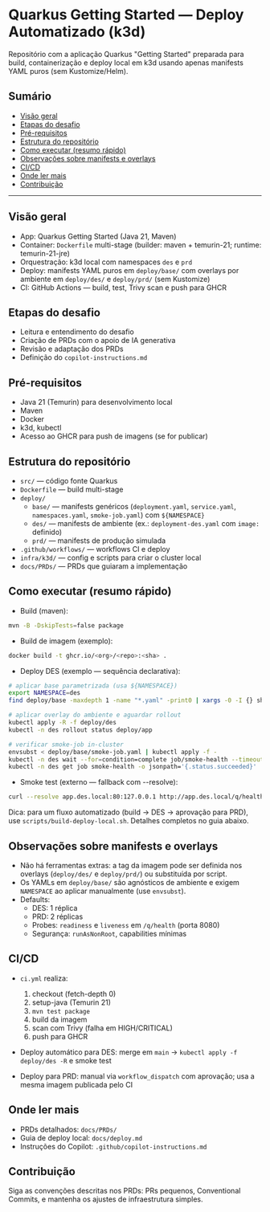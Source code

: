 # Quarkus Getting Started — Deploy Automatizado (k3d)

Repositório com a aplicação Quarkus "Getting Started" preparada para build, containerização e deploy local em k3d usando apenas manifests YAML puros (sem Kustomize/Helm).

## Sumário

- [Visão geral](#visão-geral)
- [Etapas do desafio](#etapas-do-desafio)
- [Pré-requisitos](#pré-requisitos)
- [Estrutura do repositório](#estrutura-do-repositório)
- [Como executar (resumo rápido)](#como-executar-resumo-rápido)
- [Observações sobre manifests e overlays](#observações-sobre-manifests-e-overlays)
- [CI/CD](#cicd)
- [Onde ler mais](#onde-ler-mais)
- [Contribuição](#contribuição)

---

## Visão geral

- App: Quarkus Getting Started (Java 21, Maven)
- Container: `Dockerfile` multi-stage (builder: maven + temurin-21; runtime: temurin-21-jre)
- Orquestração: k3d local com namespaces `des` e `prd`
- Deploy: manifests YAML puros em `deploy/base/` com overlays por ambiente em `deploy/des/` e `deploy/prd/` (sem Kustomize)
- CI: GitHub Actions — build, test, Trivy scan e push para GHCR

## Etapas do desafio

- Leitura e entendimento do desafio
- Criação de PRDs com o apoio de IA generativa
- Revisão e adaptação dos PRDs
- Definição do `copilot-instructions.md`

## Pré-requisitos

- Java 21 (Temurin) para desenvolvimento local
- Maven
- Docker
- k3d, kubectl
- Acesso ao GHCR para push de imagens (se for publicar)

## Estrutura do repositório

- `src/` — código fonte Quarkus
- `Dockerfile` — build multi-stage
- `deploy/`
  - `base/` — manifests genéricos (`deployment.yaml`, `service.yaml`, `namespaces.yaml`, `smoke-job.yaml`) com `${NAMESPACE}`
  - `des/` — manifests de ambiente (ex.: `deployment-des.yaml` com `image:` definido)
  - `prd/` — manifests de produção simulada
- `.github/workflows/` — workflows CI e deploy
- `infra/k3d/` — config e scripts para criar o cluster local
- `docs/PRDs/` — PRDs que guiaram a implementação

## Como executar (resumo rápido)

- Build (maven):

```bash
mvn -B -DskipTests=false package
```

- Build de imagem (exemplo):

```bash
docker build -t ghcr.io/<org>/<repo>:<sha> .
```

- Deploy DES (exemplo — sequência declarativa):

```bash
# aplicar base parametrizada (usa ${NAMESPACE})
export NAMESPACE=des
find deploy/base -maxdepth 1 -name "*.yaml" -print0 | xargs -0 -I {} sh -c 'envsubst < "{}" | kubectl apply -f -'

# aplicar overlay do ambiente e aguardar rollout
kubectl apply -R -f deploy/des
kubectl -n des rollout status deploy/app

# verificar smoke-job in-cluster
envsubst < deploy/base/smoke-job.yaml | kubectl apply -f -
kubectl -n des wait --for=condition=complete job/smoke-health --timeout=60s
kubectl -n des get job smoke-health -o jsonpath='{.status.succeeded}'
```

- Smoke test (externo — fallback com --resolve):

```bash
curl --resolve app.des.local:80:127.0.0.1 http://app.des.local/q/health
```

Dica: para um fluxo automatizado (build → DES → aprovação para PRD), use `scripts/build-deploy-local.sh`. Detalhes completos no guia abaixo.

## Observações sobre manifests e overlays

- Não há ferramentas extras: a tag da imagem pode ser definida nos overlays (`deploy/des/` e `deploy/prd/`) ou substituída por script.
- Os YAMLs em `deploy/base/` são agnósticos de ambiente e exigem `NAMESPACE` ao aplicar manualmente (use `envsubst`).
- Defaults:
  - DES: 1 réplica
  - PRD: 2 réplicas
  - Probes: `readiness` e `liveness` em `/q/health` (porta 8080)
  - Segurança: `runAsNonRoot`, capabilities mínimas

## CI/CD

- `ci.yml` realiza:
  1. checkout (fetch-depth 0)
  2. setup-java (Temurin 21)
  3. `mvn test package`
  4. build da imagem
  5. scan com Trivy (falha em HIGH/CRITICAL)
  6. push para GHCR

- Deploy automático para DES: merge em `main` → `kubectl apply -f deploy/des -R` e smoke test
- Deploy para PRD: manual via `workflow_dispatch` com aprovação; usa a mesma imagem publicada pelo CI

## Onde ler mais

- PRDs detalhados: `docs/PRDs/`
- Guia de deploy local: `docs/deploy.md`
- Instruções do Copilot: `.github/copilot-instructions.md`

## Contribuição

Siga as convenções descritas nos PRDs: PRs pequenos, Conventional Commits, e mantenha os ajustes de infraestrutura simples.
